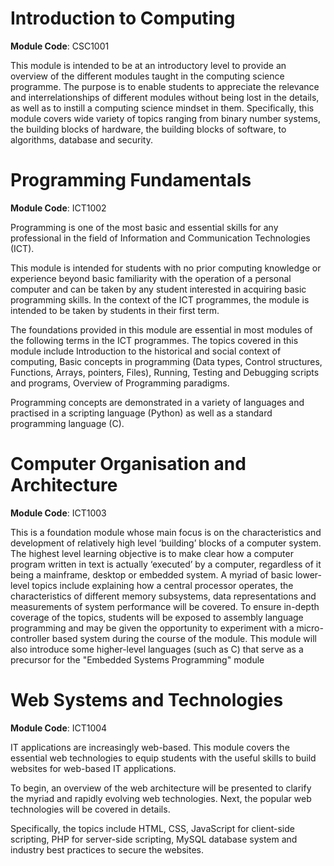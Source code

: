 
# Introduction to Computing

**Module Code**: CSC1001

This module is intended to be at an introductory level to provide an overview of the different modules taught in the computing science programme. The purpose is to enable students to appreciate the relevance and interrelationships of different modules without being lost in the details, as well as to instill a computing science mindset in them. Specifically, this module covers wide variety of topics ranging from binary number systems, the building blocks of hardware, the building blocks of software, to algorithms, database and security.

# Programming Fundamentals

**Module Code**: ICT1002

Programming is one of the most basic and essential skills for any professional in the field of Information and Communication Technologies (ICT).

This module is intended for students with no prior computing knowledge or experience beyond basic familiarity with the operation of a personal computer and can be taken by any student interested in acquiring basic programming skills. In the context of the ICT programmes, the module is intended to be taken by students in their first term.

The foundations provided in this module are essential in most modules of the following terms in the ICT programmes. The topics covered in this module include Introduction to the historical and social context of computing, Basic concepts in programming (Data types, Control structures, Functions, Arrays, pointers, Files), Running, Testing and Debugging scripts and programs, Overview of Programming paradigms.

Programming concepts are demonstrated in a variety of languages and practised in a scripting language (Python) as well as a standard programming language (C).

# Computer Organisation and Architecture

**Module Code**: ICT1003

This is a foundation module whose main focus is on the characteristics and development of relatively high level ‘building’ blocks of a computer system. The highest level learning objective is to make clear how a computer program written in text is actually ‘executed’ by a computer, regardless of it being a mainframe, desktop or embedded system. A myriad of basic lower-level topics include explaining how a central processor operates, the characteristics of different memory subsystems, data representations and measurements of system performance will be covered. To ensure in-depth coverage of the topics, students will be exposed to assembly language programming and may be given the opportunity to experiment with a micro-controller based system during the course of the module. This module will also introduce some higher-level languages (such as C) that serve as a precursor for the "Embedded Systems Programming" module

# Web Systems and Technologies

**Module Code**: ICT1004

IT applications are increasingly web-based. This module covers the essential web technologies to equip students with the useful skills to build websites for web-based IT applications.

To begin, an overview of the web architecture will be presented to clarify the myriad and rapidly evolving web technologies. Next, the popular web technologies will be covered in details.

Specifically, the topics include HTML, CSS, JavaScript for client-side scripting, PHP for server-side scripting, MySQL database system and industry best practices to secure the websites.